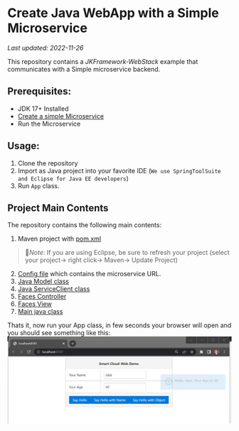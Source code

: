 # Create Java WebApp with a Simple Microservice
_Last updated: 2022-11-26_


This repository contains a _JKFramework-WebStack_ example that communicates with a Simple microservice backend.

## Prerequisites:
- JDK 17+ Installed
- [Create a simple Microservice](https://github.com/kiswanij/jkframework-microservice-example)
- Run the Microservice 

## Usage:
1. Clone the repository
2. Import as Java project into your favorite IDE (`We use SpringToolSuite and Eclipse for Java EE developers`)
3. Run `App` class.

## Project Main Contents 
The repository  contains the following main contents: 
1. Maven project with [pom.xml](pom.xml)
  > :page_facing_up:*Note*: If you are using Eclipse, be sure to refresh your project (select your project→ right click→ Maven→ Update Project)
2. [Config file](src/main/resources/config.properties) which contains the microservice URL.
3. [Java Model class](src/main/java/com/app/person/Model.java)    
4. [Java ServiceClient class](src/main/java/com/app/person/ServiceClient.java) 
5. [Faces Controller](src/main/java/com/app/person/Controller.java) 
7. [Faces View](src/main/webapp/index.xhtml)   
8. [Main java class](src/main/java/com/app/App.java)  

Thats it, now run your App class, in few seconds your browser will open and you should see something like this:
![Screenshot](screenshots/home.png)